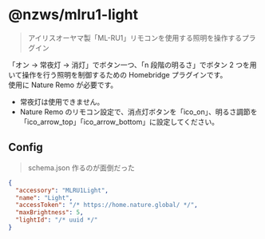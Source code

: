 # @nzws/mlru1-light

> アイリスオーヤマ製「ML-RU1」リモコンを使用する照明を操作するプラグイン

「オン → 常夜灯 → 消灯」でボタン一つ、「n 段階の明るさ」でボタン 2 つを用いて操作を行う照明を制御するための Homebridge プラグインです。  
使用に Nature Remo が必要です。

- 常夜灯は使用できません。
- Nature Remo のリモコン設定で、消点灯ボタンを「ico_on」、明るさ調節を「ico_arrow_top」「ico_arrow_bottom」に設定してください。

## Config

> schema.json 作るのが面倒だった

```json
{
  "accessory": "MLRU1Light",
  "name": "Light",
  "accessToken": "/* https://home.nature.global/ */",
  "maxBrightness": 5,
  "lightId": "/* uuid */"
}
```
